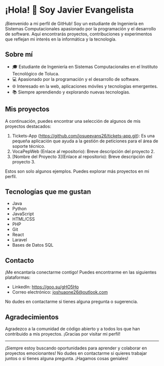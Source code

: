 # ¡Hola! 👋 Soy Javier Evangelista

¡Bienvenido a mi perfil de GitHub! Soy un estudiante de Ingeniería en Sistemas Computacionales apasionado por la programación y el desarrollo de software. Aquí encontrarás proyectos, contribuciones y experimentos que reflejan mi interés en la informática y la tecnología.

## Sobre mí

- 🎓 Estudiante de Ingeniería en Sistemas Computacionales en el Instituto Tecnológico de Toluca.
- 💻 Apasionado por la programación y el desarrollo de software.
- 🌐 Interesado en la web, aplicaciones móviles y tecnologías emergentes.
- 📚 Siempre aprendiendo y explorando nuevas tecnologías.

## Mis proyectos

A continuación, puedes encontrar una selección de algunos de mis proyectos destacados:

1. Tickets-App (https://github.com/josueevans26/tickets-app.git): Es una pequeña aplicación que ayuda a la gestión de peticiones para el área de soporte técnico.
2. VocaPepWeb (Enlace al repositorio): Breve descripción del proyecto 2.
3. [Nombre del Proyecto 3](Enlace al repositorio): Breve descripción del proyecto 3.

Estos son solo algunos ejemplos. Puedes explorar más proyectos en mi perfil.

## Tecnologías que me gustan

- Java
- Python
- JavaScript
- HTML/CSS
- PHP
- Git
- React
- Laravel
- Bases de Datos SQL

## Contacto

¡Me encantaría conectarme contigo! Puedes encontrarme en las siguientes plataformas:

- LinkedIn: https://goo.su/gHO5Ho
- Correo electrónico: joshuaone26@outlook.com

No dudes en contactarme si tienes alguna pregunta o sugerencia.

## Agradecimientos

Agradezco a la comunidad de código abierto y a todos los que han contribuido a mis proyectos. ¡Gracias por visitar mi perfil!

---
¡Siempre estoy buscando oportunidades para aprender y colaborar en proyectos emocionantes! No dudes en contactarme si quieres trabajar juntos o si tienes alguna pregunta. ¡Hagamos cosas geniales!

